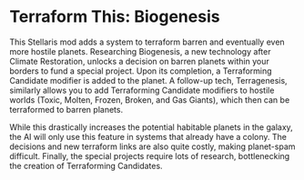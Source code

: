 # Terraform This: Biogenesis
This Stellaris mod adds a system to terraform barren and eventually even more hostile planets. Researching Biogenesis, a new technology after Climate Restoration, unlocks a decision on barren planets within your borders to fund a special project. Upon its completion, a Terraforming Candidate modifier is added to the planet. A follow-up tech, Terragenesis, similarly allows you to add Terraforming Candidate modifiers to hostile worlds (Toxic, Molten, Frozen, Broken, and Gas Giants), which then can be terraformed to barren planets.

While this drastically increases the potential habitable planets in the galaxy, the AI will only use this feature in systems that already have a colony. The decisions and new terraform links are also quite costly, making planet-spam difficult. Finally, the special projects require lots of research, bottlenecking the creation of Terraforming Candidates.